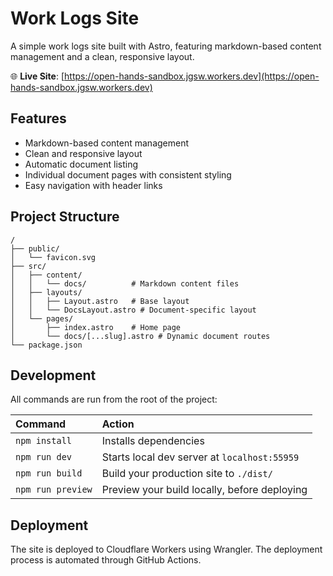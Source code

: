 # Work Logs Site

A simple work logs site built with Astro, featuring markdown-based content management and a clean, responsive layout.

🌐 **Live Site**: [https://open-hands-sandbox.jgsw.workers.dev](https://open-hands-sandbox.jgsw.workers.dev)

## Features

- Markdown-based content management
- Clean and responsive layout
- Automatic document listing
- Individual document pages with consistent styling
- Easy navigation with header links

## Project Structure

```text
/
├── public/
│   └── favicon.svg
├── src/
│   ├── content/
│   │   └── docs/          # Markdown content files
│   ├── layouts/
│   │   ├── Layout.astro   # Base layout
│   │   └── DocsLayout.astro # Document-specific layout
│   └── pages/
│       ├── index.astro    # Home page
│       └── docs/[...slug].astro # Dynamic document routes
└── package.json
```

## Development

All commands are run from the root of the project:

| Command                   | Action                                           |
| :------------------------ | :----------------------------------------------- |
| `npm install`             | Installs dependencies                            |
| `npm run dev`             | Starts local dev server at `localhost:55959`     |
| `npm run build`           | Build your production site to `./dist/`          |
| `npm run preview`         | Preview your build locally, before deploying     |

## Deployment

The site is deployed to Cloudflare Workers using Wrangler. The deployment process is automated through GitHub Actions.